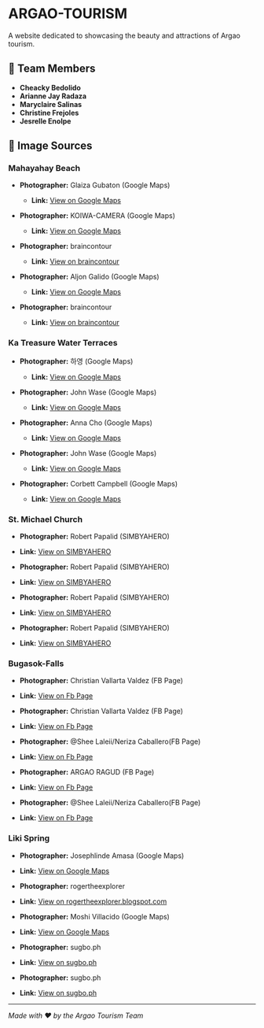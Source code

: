 # ARGAO-TOURISM

A website dedicated to showcasing the beauty and attractions of Argao tourism.

## 👥 Team Members

- **Cheacky Bedolido**
- **Arianne Jay Radaza**
- **Maryclaire Salinas**
- **Christine Frejoles**
- **Jesrelle Enolpe**

## 📸 Image Sources

### Mahayahay Beach

- **Photographer:** Glaiza Gubaton (Google Maps)
  - **Link:** [View on Google Maps](https://maps.app.goo.gl/6JBBoXQcWtJ5YCtUA)

- **Photographer:** KOIWA-CAMERA (Google Maps)
  - **Link:** [View on Google Maps](https://maps.app.goo.gl/egnG7NNbnvAkJByJ8)

- **Photographer:** braincontour
  - **Link:** [View on braincontour](https://i0.wp.com/www.braincontour.com/wp-content/uploads/2015/03/DSC_0584.jpg?ssl=1)

- **Photographer:** Aljon Galido (Google Maps)
  - **Link:** [View on Google Maps](https://maps.app.goo.gl/Yq6Y9M7UzXk8Pzkr9)

- **Photographer:** braincontour
  - **Link:** [View on braincontour](https://i0.wp.com/www.braincontour.com/wp-content/uploads/2015/03/DSC_0566.jpg?ssl=1)

### Ka Treasure Water Terraces

- **Photographer:** 하영 (Google Maps)
  - **Link:** [View on Google Maps](https://maps.app.goo.gl/NY8qKMseDdXLFFwr5)

- **Photographer:** John Wase (Google Maps)
  - **Link:** [View on Google Maps](https://maps.app.goo.gl/4p18Y9ZWHQ5jcdBa8)

- **Photographer:** Anna Cho (Google Maps)
  - **Link:** [View on Google Maps](https://maps.app.goo.gl/dAPtukXdH19dxSY19)

- **Photographer:** John Wase (Google Maps)
  - **Link:** [View on Google Maps](https://maps.app.goo.gl/UWCd2xjLduea3hu87)

- **Photographer:**  Corbett Campbell (Google Maps)
  - **Link:** [View on Google Maps](https://maps.app.goo.gl/ayHhr8PXbBmzQjam6)

### St. Michael Church

- **Photographer:** Robert Papalid (SIMBYAHERO)
- **Link:** [View on SIMBYAHERO]()

- **Photographer:** Robert Papalid (SIMBYAHERO)
- **Link:** [View on SIMBYAHERO](https://simbyahero.com/wp-content/uploads/2024/01/Cebu-Argao-Archdiocesan-Shrine-and-Parish-of-Saint-Michael-the-Archangel-1600-03-1536x1153.jpg)

- **Photographer:** Robert Papalid (SIMBYAHERO)
- **Link:** [View on SIMBYAHERO](https://simbyahero.com/wp-content/uploads/2024/01/Cebu-Argao-Archdiocesan-Shrine-and-Parish-of-Saint-Michael-the-Archangel-1600-12-1024x769.jpg)

- **Photographer:** Robert Papalid (SIMBYAHERO)
- **Link:** [View on SIMBYAHERO](https://simbyahero.com/wp-content/uploads/2024/01/Cebu-Argao-Archdiocesan-Shrine-and-Parish-of-Saint-Michael-the-Archangel-1600-11-1024x769.jpg)

### Bugasok-Falls

- **Photographer:** Christian Vallarta Valdez (FB Page)
- **Link:** [View on Fb Page](https://www.facebook.com/photo/?fbid=1332786032189424&set=pcb.1332786092189418)

- **Photographer:** Christian Vallarta Valdez (FB Page)
- **Link:** [View on Fb Page](https://www.facebook.com/photo?fbid=1332786038856090&set=pcb.1332786092189418)

- **Photographer:** @Shee Laleii/Neriza Caballero(FB Page)
- **Link:** [View on Fb Page](https://www.facebook.com/photo/?fbid=145556436790219&set=pcb.145558276790035)

- **Photographer:** ARGAO RAGUD (FB Page)
- **Link:** [View on Fb Page](https://www.facebook.com/photo?fbid=122137087346228854&set=pcb.122137087442228854)

- **Photographer:** @Shee Laleii/Neriza Caballero(FB Page)
- **Link:** [View on Fb Page](https://www.facebook.com/photo/?fbid=145556353456894&set=pcb.145558276790035)


### Liki Spring

- **Photographer:** Josephlinde Amasa (Google Maps)
- **Link:** [View on Google Maps](https://maps.app.goo.gl/z5GCZpLjbAGtKdeH7)

- **Photographer:** rogertheexplorer
- **Link:** [View on rogertheexplorer.blogspot.com](https://3.bp.blogspot.com/-A8F6HcB6dKM/VW2kuCuNJzI/AAAAAAAAA24/4h1-7cIlgQs/s1600/IMG_20150531_103748.jpg)

- **Photographer:** Moshi Villacido (Google Maps)
- **Link:** [View on Google Maps](https://maps.app.goo.gl/PMWknhwjH3NVb3z8A)

- **Photographer:** sugbo.ph
- **Link:** [View on sugbo.ph](https://sugbo.ph/wp-content/uploads/2019/08/Liki-Cold-Spring-Argao-Cebu-2.jpg?x19437)

- **Photographer:** sugbo.ph
- **Link:** [View on sugbo.ph](https://sugbo.ph/wp-content/uploads/2019/08/Liki-Cold-Spring-Argao-Cebu-1.jpg)

---

*Made with ❤️ by the Argao Tourism Team*
